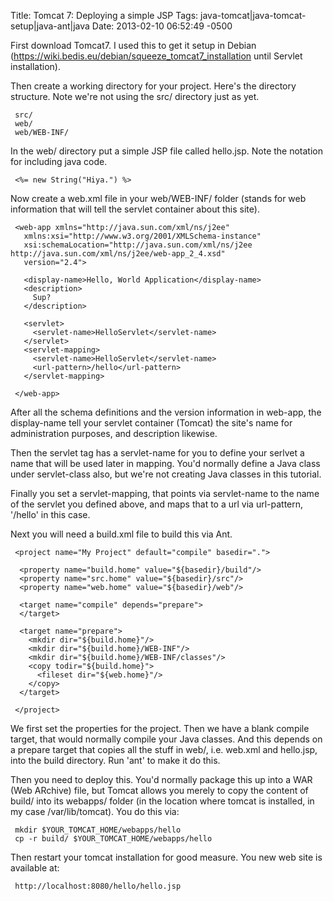 Title: Tomcat 7: Deploying a simple JSP
Tags: java-tomcat|java-tomcat-setup|java-ant|java
Date: 2013-02-10 06:52:49 -0500 

First download Tomcat7. I used this to get it setup in Debian (https://wiki.bedis.eu/debian/squeeze_tomcat7_installation until Servlet installation). 

Then create a working directory for your project. Here's the directory structure. Note we're not using the src/ directory just as yet.

     src/
     web/
     web/WEB-INF/

In the web/ directory put a simple JSP file called hello.jsp. Note the notation for including java code.
 
     <%= new String("Hiya.") %>

Now create a web.xml file in your web/WEB-INF/ folder (stands for web information that will tell the servlet container about this site).

     <web-app xmlns="http://java.sun.com/xml/ns/j2ee"
       xmlns:xsi="http://www.w3.org/2001/XMLSchema-instance"
       xsi:schemaLocation="http://java.sun.com/xml/ns/j2ee http://java.sun.com/xml/ns/j2ee/web-app_2_4.xsd"
       version="2.4">
     
       <display-name>Hello, World Application</display-name>
       <description>
         Sup?
       </description>
     
       <servlet>
         <servlet-name>HelloServlet</servlet-name>
       </servlet>
       <servlet-mapping>
         <servlet-name>HelloServlet</servlet-name>
         <url-pattern>/hello</url-pattern>
       </servlet-mapping>
     
     </web-app>

After all the schema definitions and the version information in web-app, the display-name tell your servlet container (Tomcat) the site's name for administration purposes, and description likewise.

Then the servlet tag has a servlet-name for you to define your serlvet a name that will be used later in mapping. You'd normally define a Java class under servlet-class also, but we're not creating Java classes in this tutorial.

Finally you set a servlet-mapping, that points via servlet-name to the name of the servlet you defined above, and maps that to a url via url-pattern, '/hello' in this case.

Next you will need a build.xml file to build this via Ant.

     <project name="My Project" default="compile" basedir=".">
     
      <property name="build.home" value="${basedir}/build"/>
      <property name="src.home" value="${basedir}/src"/>
      <property name="web.home" value="${basedir}/web"/>
     
      <target name="compile" depends="prepare">
      </target>
     
      <target name="prepare">
        <mkdir dir="${build.home}"/>
        <mkdir dir="${build.home}/WEB-INF"/>
        <mkdir dir="${build.home}/WEB-INF/classes"/>
        <copy todir="${build.home}">
          <fileset dir="${web.home}"/>
        </copy>
      </target>
     
     </project>

We first set the properties for the project. Then we have a blank compile target, that would normally compile your Java classes. And this depends on a prepare target that copies all the stuff in web/, i.e. web.xml and hello.jsp, into the build directory. Run 'ant' to make it do this.

Then you need to deploy this. You'd normally package this up into a WAR (Web ARchive) file, but Tomcat allows you merely to copy the content of build/ into its webapps/ folder (in the location where tomcat is installed, in my case /var/lib/tomcat). You do this via:

     mkdir $YOUR_TOMCAT_HOME/webapps/hello
     cp -r build/ $YOUR_TOMCAT_HOME/webapps/hello

Then restart your tomcat installation for good measure. You new web site is available at:

     http://localhost:8080/hello/hello.jsp
